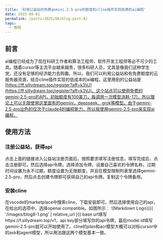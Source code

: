 ```yaml
---
title: '利用公益站的免费gemini-2.5-pro的额度和cline插件实现免费的ai编程'
date: 2025-08-01
permalink: /posts/2025/08/blog-post-8/
tags:
  - 教程
---
```


## 前言

ai编程已经成为了现在科研工作者和算法工程师，软件开发工程师等必不可少的工具。随着cursor等主流平台越来越贵，很多科研人员，尤其是像我们这种学生党，还没有足够的经济能力去购置。所以，我们可以利用公益站和有免费额度的云服务器资源，结合cline插件实现的低成本的ai编程。这里用到的公益站是[https://ff.sillydream.top/register?aff=k3VJ](https://ff.sillydream.top/register?aff=k3VJ)。这个站点可以使用免费的gemini-2.5-pro的API，初始额度有100美刀，每调用一次模型消耗-1刀，所以理论上可以无限使用这里面有的gemini，deepseek，grok等模型。由于gemini-2.5-pro出色的仅次于claude4的编程能力，所以我使用gemini-2.5-pro来实现ai编程。

## 使用方法

### 注册公益站，获得api

点击上面的链接进入公益站注册页面后，按照要求填写注册信息，填写完成后，点击注册即可。然后选择api令牌，选择添加令牌，设置自己喜欢的令牌名称，过期时间设置为永不过期，额度设置为无限额度，并且在模型限制列表里选择gemini-2.5-pro，然后点击创建令牌即可获得自己的api令牌。复制这个令牌备用。

### 安装cline

在vscode的marketplace中搜索cline，下载安装即可。然后选择使用自己的api，在给出的选项中，选择openai compatible。如图所示：
![Markdown Logo]({{ '/images/blog8-1.png' | relative_url }})
base url填写https://f.sillydream.top/v1，api key部分填写你的api令牌，最后model id填写gemini-2.5-pro就可以开始使用了。cline的plan和acr模型大概可以对标cursor中的ask和agent模型，所以用法跟这两个模型基本一致。